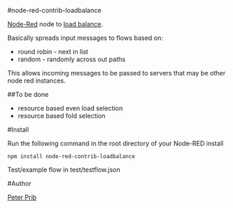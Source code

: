 #node-red-contrib-loadbalance


[Node-Red][1] node to [load balance][2].

Basically spreads input messages to flows based on:
*   round robin - next in list
*   random - randomly across out paths

This allows incoming messages to be passed to servers that may be other node red instances.


##To be done
* resource based even load selection
* resource based fold selection

#Install

Run the following command in the root directory of your Node-RED install

    npm install node-red-contrib-loadbalance


Test/example flow in  test/testflow.json


#Author
  
[Peter Prib][3] 

[id]: url "title"

[1]: http://nodered.org "node-red home page"

[2]: https://www.npmjs.com/package/node-red-contrib-loadbalance "source code"

[3]: https://github.com/peterprib "base github"
